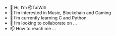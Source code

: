 - 👋 Hi, I’m @TaiWill
- 👀 I’m interested in Music, Blockchain and Gaming 
- 🌱 I’m currently learning C and Python 
- 💞️ I’m looking to collaborate on ...
- 📫 How to reach me ...

<!---
TaiWill/TaiWill is a ✨ special ✨ repository because its `README.md` (this file) appears on your GitHub profile.
You can click the Preview link to take a look at your changes.
--->
